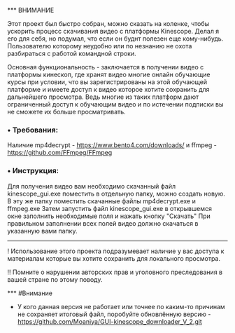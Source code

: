 
*** ВНИМАНИЕ

Этот проект был быстро собран, можно сказать на коленке, чтобы ускорить процесс скачивания видео  с платформы Kinescope. Делал я его для себя, но подумал, что если он буднт полезен еще  кому-нибудь.
Пользователю которому неудобно или по незнанию не охота разбираться с работой командной строки.

Основная функциональность - заключается в получении видео с платформы кинескоп, где хранят видео многие онлайн обучающие курсы при условии, что вы зарегистрированы на этой обучающей платформе и имеете доступ к видео
которое хотите сохранить для дальнейшего просмотра. Ведь многие из таких платформ дают ограниченный доступ к обучающим видео и по истечении подписки вы не сможете их больше просматривать.

<h3><b>• Требования:</b></h3>

Наличие mp4decrypt - https://www.bento4.com/downloads/ и ffmpeg - https://github.com/FFmpeg/FFmpeg

<h3><b>• Инструкция:</b></h3>

Для получения видео вам необходимо скачанный файл kinescope_gui.exe поместить в отдельную папку, можно создать новую. В эту же папку поместить скачанные файлы mp4decrypt.exe и ffmpeg.exe
Затем запустить файл kinescope_gui.exe в открывшемся окне заполнить необходимые поля и нажать кнопку "Скачать" При правильном заполнении всех полей видео должно скачаться в указанную вами папку.

***
! Использование этого проекта подразумевает наличие у вас доступа к материалам которые вы хотите сохранить для локального просмотра.

!! Помните о нарушении авторских прав и уголовного преследования в вашей стране по этому поводу.

*** #Внимание
- У кого данная версия не работает или точнее по каким-то причинам не сохраняет итоговый файл, поробуйте обновлённую версию - https://github.com/Moaniya/GUI-kinescope_downloader_V_2.git
